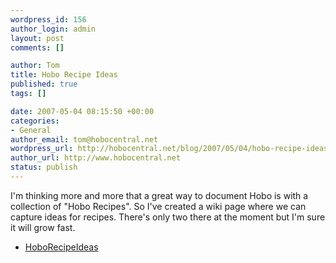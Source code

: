 ```yaml
--- 
wordpress_id: 156
author_login: admin
layout: post
comments: []

author: Tom
title: Hobo Recipe Ideas
published: true
tags: []

date: 2007-05-04 08:15:50 +00:00
categories: 
- General
author_email: tom@hobocentral.net
wordpress_url: http://hobocentral.net/blog/2007/05/04/hobo-recipe-ideas/
author_url: http://www.hobocentral.net
status: publish
---
```

I'm thinking more and more that a great way to document Hobo is with a collection of "Hobo Recipes". So I've created a wiki page where we can capture ideas for recipes. There's only two there at the moment but I'm sure it will grow fast. 

 * [HoboRecipeIdeas](http://dev.hobocentral.net/trac/wiki/HoboRecipeIdeas)
